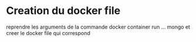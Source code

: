 # Creation du docker file

reprendre les arguments de la commande docker container run ... mongo
et creer le docker file qui correspond
